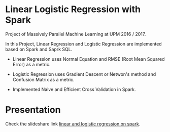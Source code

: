 # Linear Logistic Regression with Spark
Project of Massively Parallel Machine Learning at UPM 2016 / 2017.

In this Project, Linear Regression and Logistic Regression are implemented based on Spark and Saprk SQL.

* Linear Regression uses Normal Equation and RMSE (Root Mean Squared Error) as a metric.

* Logistic Regression uses Gradient Descent or Netwon's method and Confusion Matrix as a metric.

* Implemented Naive and Efficient Cross Validation in Spark.

# Presentation
Check the slideshare link [linear and logistic regression on spark](https://www.slideshare.net/DaleiLEE/linear-and-logistic-regression-on-spark-71183196).
